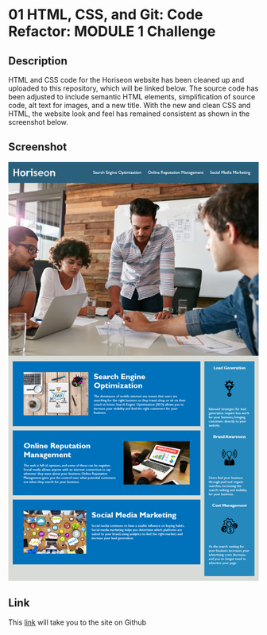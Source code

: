 # 01 HTML, CSS, and Git: Code Refactor: MODULE 1 Challenge

## Description

HTML and CSS code for the Horiseon website has been cleaned up and uploaded to this repository, which will be linked below. The source code has been adjusted to include semantic HTML elements, simplification of source code, alt text for images, and a new title. With the new and clean CSS and HTML, the website look and feel has remained consistent as shown in the screenshot below.


## Screenshot
![The Horiseon webpage is identical visually as before just with cleaned up source code and alt text for images.](./assets/images/01-html-css%20clean%20screenshot.png)

## Link
This [link](https://tyomoto.github.io/pizza-cheese/) will take you to the site on Github
